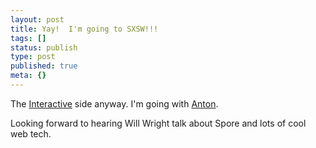 ```yaml
---
layout: post
title: Yay!  I'm going to SXSW!!!
tags: []
status: publish
type: post
published: true
meta: {}
---
```

The [Interactive](http://2007.sxsw.com/interactive/) side anyway.  I'm going with [Anton](http://anton.lr2.com/archives/2007/03/01/yay-im-going-to-sxsw/).

Looking forward to hearing Will Wright talk about Spore and lots of cool web tech.
